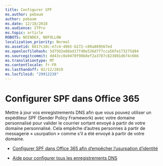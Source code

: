 ```yaml
---
title: Configurer SPF
ms.author: pebaum
author: pebaum
ms.date: 12/18/2018
ms.audience: ITPro
ms.topic: article
ROBOTS: NOINDEX, NOFOLLOW
localization_priority: Normal
ms.assetid: 6817c10c-e7c4-49b5-b272-c09a869567ed
ms.openlocfilehash: 5d7502e88ad17fd0e526d7f7cca56fe173275d84
ms.sourcegitcommit: dd43cc0a9470f98b8ef2a3787c823801d674c666
ms.translationtype: MT
ms.contentlocale: fr-FR
ms.lasthandoff: 02/12/2019
ms.locfileid: "29912238"
---
```

# <a name="set-up-spf-in-office-365"></a>Configurer SPF dans Office 365

Mettre à jour vos enregistrements DNS afin que vous pouvez utiliser un expéditeur SPF (Sender Policy Framework) avec votre domaine personnalisé pour valider le courrier sortant envoyé à partir de votre domaine personnalisé. Cela empêche d’autres personnes à partir de messagerie « usurpation » comme s’il a été envoyé à partir de votre domaine.
  
- [Configurer SPF dans Office 365 afin d’empêcher l’usurpation d’identité](https://docs.microsoft.com/office365/SecurityCompliance/set-up-spf-in-office-365-to-help-prevent-spoofing)
    
- [Aide pour configurer tous les enregistrements DNS](https://docs.microsoft.com/office365/admin/get-help-with-domains/create-dns-records-at-any-dns-hosting-provider)
    

